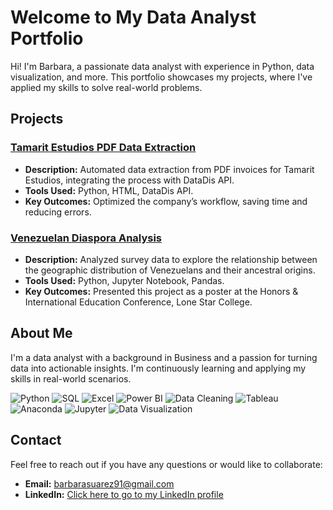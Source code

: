 # Welcome to My Data Analyst Portfolio

Hi! I'm Barbara, a passionate data analyst with experience in Python, data visualization, and more. This portfolio showcases my projects, where I've applied my skills to solve real-world problems.

## Projects

### [Tamarit Estudios PDF Data Extraction](./tamarit_estudios_data_extraction) 
- **Description:** Automated data extraction from PDF invoices for Tamarit Estudios, integrating the process with DataDis API.
- **Tools Used:** Python, HTML, DataDis API.
- **Key Outcomes:** Optimized the company’s workflow, saving time and reducing errors.

### [Venezuelan Diaspora Analysis](./venezuelan_diaspora)
- **Description:** Analyzed survey data to explore the relationship between the geographic distribution of Venezuelans and their ancestral origins.
- **Tools Used:** Python, Jupyter Notebook, Pandas.
- **Key Outcomes:** Presented this project as a poster at the Honors & International Education Conference, Lone Star College.

## About Me
I'm a data analyst with a background in Business and a passion for turning data into actionable insights. I'm continuously learning and applying my skills in real-world scenarios.

![Python](https://img.shields.io/badge/python-3.8-blue)
![SQL](https://img.shields.io/badge/SQL-Database-blue)
![Excel](https://img.shields.io/badge/Excel-Spreadsheet%20Software-green)
![Power BI](https://img.shields.io/badge/Power%20BI-Data%20Visualization-yellow)
![Data Cleaning](https://img.shields.io/badge/Data%20Cleaning-Pandas-blue)
![Tableau](https://img.shields.io/badge/Tableau-Data%20Visualization-orange)
![Anaconda](https://img.shields.io/badge/Anaconda-Data%20Science%20Platform-green)
![Jupyter](https://img.shields.io/badge/Jupyter-Notebook-orange)
![Data Visualization](https://img.shields.io/badge/Data%20Visualization-Matplotlib%20%26%20Seaborn-red)

## Contact
Feel free to reach out if you have any questions or would like to collaborate:
- **Email:** [barbarasuarez91@gmail.com](mailto:your-email@example.com)
- **LinkedIn:** [Click here to go to my LinkedIn profile](https://www.linkedin.com/in/barbara-suarez-868976ab/) 
